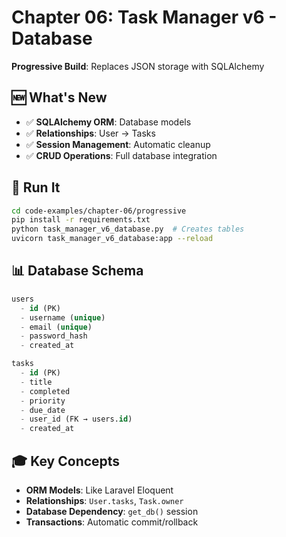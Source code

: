 # Chapter 06: Task Manager v6 - Database

**Progressive Build**: Replaces JSON storage with SQLAlchemy

## 🆕 What's New

- ✅ **SQLAlchemy ORM**: Database models
- ✅ **Relationships**: User → Tasks
- ✅ **Session Management**: Automatic cleanup
- ✅ **CRUD Operations**: Full database integration

## 🚀 Run It

```bash
cd code-examples/chapter-06/progressive
pip install -r requirements.txt
python task_manager_v6_database.py  # Creates tables
uvicorn task_manager_v6_database:app --reload
```

## 📊 Database Schema

```sql
users
  - id (PK)
  - username (unique)
  - email (unique)
  - password_hash
  - created_at

tasks
  - id (PK)
  - title
  - completed
  - priority
  - due_date
  - user_id (FK → users.id)
  - created_at
```

## 🎓 Key Concepts

- **ORM Models**: Like Laravel Eloquent
- **Relationships**: `User.tasks`, `Task.owner`
- **Database Dependency**: `get_db()` session
- **Transactions**: Automatic commit/rollback
